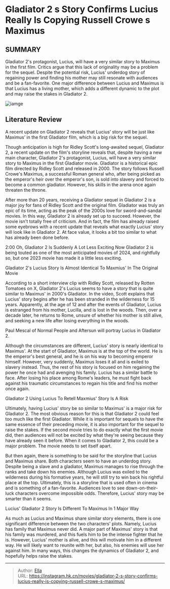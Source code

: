 # Gladiator 2 s Story Confirms Lucius Really Is Copying Russell Crowe s Maximus


## SUMMARY 



  Gladiator 2&#39;s protagonist, Lucius, will have a very similar story to Maximus in the first film. Critics argue that this lack of originality may be a problem for the sequel.   Despite the potential risk, Lucius&#39; underdog story of regaining power and finding his mother may still resonate with audiences and be a fan-favorite.   One major difference between Lucius and Maximus is that Lucius has a living mother, which adds a different dynamic to the plot and may raise the stakes in Gladiator 2.  

![iamge](https://static1.srcdn.com/wordpress/wp-content/uploads/2024/01/gladiator-2-lucius-maximus-story-copy.jpg)

## Literature Review

A recent update on Gladiator 2 reveals that Lucius’ story will be just like Maximus’ in the first Gladiator film, which is a big risk for the sequel. 




Though anticipation is high for Ridley Scott&#39;s long-awaited sequel, Gladiator 2, a recent update on the film&#39;s storyline reveals that, despite having a new main character, Gladiator 2&#39;s protagonist, Lucius, will have a very similar story to Maximus in the first Gladiator movie. Gladiator is a historical epic film directed by Ridley Scott and released in 2000. The story follows Russell Crowe&#39;s Maximus, a successful Roman general who, after being picked as the emperor&#39;s heir over the emperor&#39;s son, is sold into slavery and forced to become a common gladiator. However, his skills in the arena once again threaten the throne.




After more than 20 years, receiving a Gladiator sequel in Gladiator 2 is a major joy for fans of Ridley Scott and the original film. Gladiator was truly an epic of its time, acting as the peak of the 2000s love for sword-and-sandal movies. In this way, Gladiator 2 is already set up to succeed. However, the movie isn&#39;t totally free of criticism. And in fact, the film has already raised some eyebrows with a recent update that reveals what exactly Lucius&#39; story will look like in Gladiator 2. At face value, it looks a bit too similar to what has already been done before.

  2:00                       Oh, Gladiator 2 Is Suddenly A Lot Less Exciting Now   Gladiator 2 is being touted as one of the most anticipated movies of 2024, and rightfully so, but one 2023 movie has made it a little less exciting.   


 Gladiator 2&#39;s Lucius Story Is Almost Identical To Maxmius&#39; In The Original Movie 
         




According to a short interview clip with Ridley Scott, released by Rotten Tomatoes on X, Gladiator 2&#39;s Lucius seems to have a story that is quite similar to Maximus&#39; in 2000&#39;s Gladiator. In the video, Scott explains that Lucius&#39; story begins after he has been stranded in the wilderness for 15 years. Apparently, at the age of 12 and after the events of Gladiator, Lucius is estranged from his mother, Lucilla, and is lost in the woods. Then, over a decade later, he returns to Rome, unsure of whether his mother is still alive, and seeking a new life after losing everything in the woods.



Paul Mescal of Normal People and Aftersun will portray Lucius in Gladiator 2.




Although the circumstances are different, Lucius&#39; story is nearly identical to Maximus&#39;. At the start of Gladiator, Maximus is at the top of the world. He is the emperor&#39;s best general, and he is on his way to becoming emperor himself. However, very suddenly, Maximus loses it all and is exiled to slavery instead. Thus, the rest of his story is focused on him regaining the power he once had and avenging his family. Lucius has a similar battle to face. After losing his place among Rome&#39;s leaders, he must fight back against his traumatic circumstances to regain his title and find his mother once again.






 Gladiator 2 Using Lucius To Retell Maxmius&#39; Story Is A Risk 
          

Ultimately, having Lucius&#39; story be so similar to Maximus&#39; is a major risk for Gladiator 2. The most obvious reason for this is that Gladiator 2 could feel too much like the first Gladiator. While it is important for sequels to have the same essence of their preceding movie, it is also important for the sequel to raise the stakes. If the second movie tries to do exactly what the first movie did, then audiences will not be excited by what they&#39;re seeing because they have already seen it before. When it comes to Gladiator 2, this could be a major problem. The movie needs to set itself apart.

But then again, there is something to be said for the storyline that Lucius and Maximus share. Both characters seem to have an underdog story. Despite being a slave and a gladiator, Maximus manages to rise through the ranks and take down his enemies. Although Lucius was exiled to the wilderness during his formative years, he will still try to win back his rightful place at the top. Ultimately, this is a storyline that is used often in cinema and is something of a fan-favorite. Audiences love to see down-on-their-luck characters overcome impossible odds. Therefore, Lucius&#39; story may be smarter than it seems.






 Lucius&#39; Gladiator 2 Story Is Different To Maximus In 1 Major Way 
          

As much as Lucius and Maximus share similar story elements, there is one significant difference between the two characters&#39; plots. Namely, Lucius has family that Maximus never did. A major part of Maximus&#39; story is that his family was murdered, and this fuels him to be the intense fighter that he is. However, Lucius&#39; mother is alive, and this will motivate him in a different way. He will likely want to reunite with her, but also, his enemies will use her against him. In many ways, this changes the dynamics of Gladiator 2, and hopefully helps raise the stakes.



---

> Author: [Ella](https://instagram.hk.cn/)  
> URL: https://instagram.hk.cn/movies/gladiator-2-s-story-confirms-lucius-really-is-copying-russell-crowe-s-maximus/  

